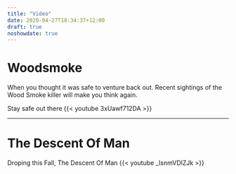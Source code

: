 ```yaml
---
title: "Video"
date: 2020-04-27T18:34:37+12:00
draft: true
noshowdate: true
---
```



# **Woodsmoke**

When you thought it was safe to venture back out. Recent sightings of the Wood Smoke killer will make you think again.

Stay safe out there
{{< youtube 3xUawf712DA >}}



-------------------------------------------


# **The Descent Of Man**

Droping this Fall, The Descent Of Man
{{< youtube _IsnmVDlZJk >}}

